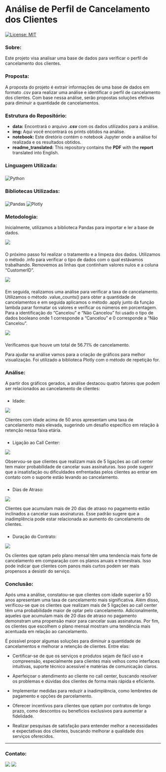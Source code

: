 # Análise de Perfil de Cancelamento dos Clientes

###
[![License: MIT](https://img.shields.io/badge/License-MIT-black.svg)](https://opensource.org/licenses/MIT) 

### Sobre:

Este projeto visa analisar uma base de dados para verificar o perfil de cancelamento dos clientes.

### Proposta:

A proposta do projeto é extrair informações de uma base de dados em formato .csv para realizar uma análise e identificar o perfil de cancelamento dos clientes. Com base nessa análise, serão propostas soluções efetivas para diminuir a quantidade de cancelamentos.

### Estrutura do Repositório:
- <strong>data:</strong> Encontrará o arquivo **.csv** com os dados utilizados para a análise.
- <strong>img:</strong> Aqui você encontrará os prints obtidos na análise.
- <strong>notebook:</strong> Este diretório contém o notebook Jupyter onde a análise foi realizada e os resultados obtidos.
- <strong>readme_translated:</strong> This repository contains the **PDF** with the **report** translated into English.

### Linguagem Utilizada:
###
![Python](https://img.shields.io/badge/python-3670A0?style=for-the-badge&logo=python&logoColor=white&color=black)

### Bibliotecas Utilizadas:
###
![Pandas](https://img.shields.io/badge/pandas-%23150458.svg?style=for-the-badge&logo=pandas&logoColor=white&color=black) 	![Plotly](https://img.shields.io/badge/Plotly-%233F4F75.svg?style=for-the-badge&logo=plotly&logoColor=white&color=black)

### Metodologia:

Inicialmente, utilizamos a biblioteca Pandas para importar e ler a base de dados.

<img src="/img/dados.png">

###
O próximo passo foi realizar o tratamento e a limpeza dos dados. Utilizamos o método .info para verificar o tipo de dados com o qual estávamos trabalhando. Removemos as linhas que continham valores nulos e a coluna “CustomerID”. 

<img src="/img/dados-info.png">

###
Em seguida, realizamos uma análise para verificar a taxa de cancelamento. Utilizamos o método .value_counts() para obter a quantidade de cancelamentos e em seguida aplicamos o método .apply junto da função lambda parar formatar os valores e verificar os números em porcentagem. Para a identificação do “Cancelou” e “Não Cancelou” foi usado o tipo de dados booleano onde 1 corresponde a “Cancelou” e 0 corresponde a “Não Cancelou”. 

<img src="/img/dados-cancelamento.png">

###
Verificamos que houve um total de 56.71% de cancelamento.

Para ajudar na análise vamos para a criação de gráficos para melhor visualização. Foi utilizado a biblioteca Plotly com o método de repetição for.

### Análise:

A partir dos gráficos gerados, a análise destacou quatro fatores que podem ser relacionados ao cancelamento de clientes:

###
- Idade:

<img src="/img/grafico-idade.png">

Clientes com idade acima de 50 anos apresentam uma taxa de cancelamento mais elevada, sugerindo um desafio especifico em relação à retenção nessa faixa etária.

###
- Ligação ao Call Center:

<img src="/img/grafico-ligacao-callcenter.png">

Observou-se que clientes que realizam mais de 5 ligações ao call center tem maior probabilidade de cancelar suas assinaturas. Isso pode sugerir que a insatisfação ou dificuldades enfrentadas pelos clientes ao entrar em contato com o suporte estão levando ao     cancelamento.

###
- Dias de Atraso:

<img src="/img/grafico-dias-atraso.png">

Clientes que acumulam mais de 20 dias de atraso no pagamento estão inclinados a cancelar suas assinaturas. Esse padrão sugere que a inadimplência pode estar relacionada ao aumento do cancelamento de clientes.

###
- Duração do Contrato:

<img src="/img/grafico-duracao-contrato.png">

Os clientes que optam pelo plano mensal têm uma tendencia mais forte de cancelamento em comparação com os planos anuais e trimestrais. Isso pode indicar que clientes com panos mais curtos podem ser mais propensos a desistir do serviço.

### Conclusão:

Após uma a análise, constatou-se que clientes com idade superior a 50 anos apresentam uma taxa de cancelamento mais significativa. Além disso, verificou-se que os clientes que realizam mais de 5 ligações ao call center têm uma probabilidade maior de optar pelo cancelamento. Adicionalmente, aqueles que acumulam mais de 20 dias de atraso no pagamento demonstram uma propensão maior para cancelar suas assinaturas. Por fim, os clientes que escolhem o plano mensal mostram uma tendência mais acentuada em relação ao cancelamento.

É possível propor algumas soluções para diminuir a quantidade de cancelamentos e melhorar a retenção de clientes. Entre elas:

- Certificar-se de que os serviços e produtos sejam de fácil uso e compreensão, especialmente para clientes mais velhos como interfaces intuitivas, suporte técnico acessível e matérias de comunicação claros.

- Aperfeiçoar o atendimento ao cliente no call center, buscando resolver os problemas e dúvidas dos clientes de forma mais rápida e eficiente.

- Implementar medidas para reduzir a inadimplência, como lembretes de pagamento e opções de parcelamento.

- Oferecer incentivos para clientes que optam por contratos de longo prazo, como descontos ou benefícios exclusivos para aumentar a fidelidade.

- Realizar pesquisas de satisfação para entender melhor a necessidades e expectativas dos clientes, buscando melhorar a qualidade dos serviços oferecidos.


---
### Contato:

<div>
  <a href="https://linkedin.com/in/marcospontesjunior" target="_blank"><img src="https://img.shields.io/badge/linkedin-%230077B5.svg?style=for-the-badge&logo=linkedin&logoColor=white&color=black" target="_blank"></a>  
  <a href = "mailto:marcospntsjunior@gmail.com"><img src="https://img.shields.io/badge/Gmail-D14836?style=for-the-badge&logo=gmail&logoColor=white&color=black" target="_blank"></a>
</div>
